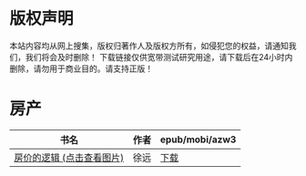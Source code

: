 # 版权声明

本站内容均从网上搜集，版权归著作人及版权方所有，如侵犯您的权益，请通知我们，我们将会及时删除！ 下载链接仅供宽带测试研究用途，请下载后在24小时内删除，请勿用于商业目的。请支持正版！

# 房产

| 书名 | 作者 | epub/mobi/azw3 |
| --- | --- | --- |
| [房价的逻辑 (点击查看图片)](https://www.dushupai.com/attachment/2024/06/12/3eeda3759869369c.jpg) | 徐远 | [下载](https://url89.ctfile.com/f/31084289-1375493002-d88db9?p=8866) |
